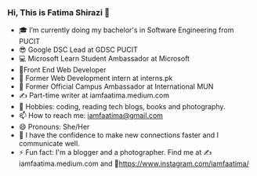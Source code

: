 ### Hi, This is Fatima Shirazi 👋



- 🎓 I’m currently doing my bachelor's in Software Engineering from PUCIT 
- 😎 Google DSC Lead at GDSC PUCIT 
- 💻 Microsoft Learn Student Ambassador at Microsoft
- 👩‍Front End Web Developer
- 💼 Former Web Development intern at interns.pk
- 💼 Former Official Campus Ambassador at International MUN
- ✍️ Part-time writer at iamfaatima.medium.com
- 💆 Hobbies: coding, reading tech blogs, books and photography. 
- 📫 How to reach me: iamfaatima@gmail.com
- 😄 Pronouns: She/Her
- 🌱 I have the confidence to make new connections faster and I communicate well.
- ⚡ Fun fact: I'm a blogger and a photographer. Find me at ✍️iamfaatima.medium.com and 📸https://www.instagram.com/iamfaatima/
